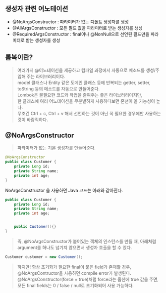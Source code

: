 ## 생성자 관련 어노테이션
* @NoArgsConstructor : 파라미터가 없는 디폴트 생성자를 생성
* @AllArgsConstructor : 모든 필드 값을 파라미터로 받는 생성자를 생성
* @RequiredArgsConstructor : final이나 @NonNull으로 선언된 필드만을 파라미터로 받는 생성자를 생성


## 롬복이란?
> 여러가지 @어노테이션을 제공하고 컴파일 과정에서 자동으로 메소드를 생성/주입해 주는 라이브러리이다. <br>
> model 클래스나 Entity 같은 도메인 클래스 등에 반복되는 getter, setter, toString 등의 메소드를 자동으로 만들어준다. <br>
> Lombok은 불필요한 코드와 작업을 줄여주는 좋은 라이브러리이지만, <br>
> 한 클래스에 여러 어노테이션을 무분별하게 사용하다보면 혼선이 올 가능성이 높다. <br>
> 무조건 Ctrl + c, Ctrl + v 해서 선언하는 것이 아닌 꼭 필요한 경우에만 사용하는 것이 바람직하다.

## @NoArgsConstructor
> 파라미터가 없는 기본 생성자를 만들어준다.

```java
@NoArgsConstructor
public class Customer {
    private Long id;
    private String name;
    private int age;
}
```

NoArgsConstructor 을 사용하면 Java 코드는 아래와 같아진다.

```java
public class Customer {
    private Long id;
    private String name;
    private int age;


    public Customer(){}
}
```


> 즉, @NoArgsConstructor가 붙어있는 객체의 인스턴스를 만들 때,
> 아래처럼 argument를 하나도 넘기지 않으면서 생성자 호출을 할 수 있다.
```java
Customer customer = new Customer();
```

> 하지만! 항상 초기화가 필요한 final이 붙은 field가 존재할 경우, @NoArgsContructor을 사용하면 compile error가 발생된다.
> @NoArgsConstructor(force = true)처럼 force라는 옵션에 true 값을 주면,
> 모든 final fields는 0 / false / null로 초기화되어 사용 가능하다.

